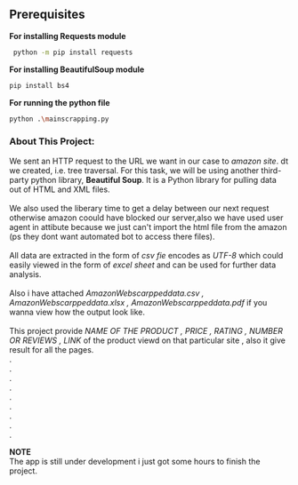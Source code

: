 ## Prerequisites <br />
**For installing Requests module**
```sh
 python -m pip install requests
  ```

**For installing BeautifulSoup module**
```sh
pip install bs4
```

**For running the python file**
```sh
python .\mainscrapping.py 
  ```
### About This Project:<br />
We sent an HTTP request to the URL we want in our case to _amazon site_. dt we created, i.e. tree traversal. For this task, we will be using another third-party python library, **Beautiful Soup**. It is a Python library for pulling data out of HTML and XML files.
 <br /><br />
 We also used the liberary time to get a delay between our next request otherwise amazon coould have blocked our server,also we have used user agent in attibute because we just can't import the html file from the amazon (ps they dont want automated bot to access there files). <br /><br />
 All data are extracted in the form of _csv fie_ encodes as _UTF-8_ which could easily viewed in the form of _excel sheet_ and can be used for further data analysis.
 <br /><br />
 Also i have attached _AmazonWebscarppeddata.csv , AmazonWebscarppeddata.xlsx , AmazonWebscarppeddata.pdf_ if you wanna view how the output look like.
 <br /><br />This project provide  _NAME OF THE PRODUCT , PRICE , RATING , NUMBER OR REVIEWS , LINK_ of the product viewd on that particular site , also it give result for all the pages.
 <br />.<br />.<br />.<br />.<br />.<br />.<br />.<br />.<br />.<br />

 **NOTE**<br />
 The app is still under development i just got some hours to finish the project.
